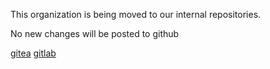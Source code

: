 This organization is being moved to our internal repositories.

No new changes will be posted to github

[gitea](https://gitea.siteworxpro.com)
[gitlab](https://git.siteworxpro.com)
